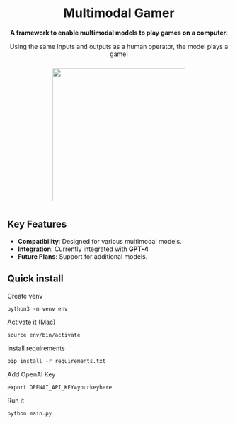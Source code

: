 <h1 align="center">Multimodal Gamer</h1>

<p align="center">
  <strong>A framework to enable multimodal models to play games on a computer.</strong>
</p>
<p align="center">
  Using the same inputs and outputs as a human operator, the model plays a game!
</p>
<div align="center">
  <img src="https://github.com/joshbickett/multimodal-gamer/assets/42594239/a569d704-7d5d-4869-b399-7103cd098fe9" width="300"  style="margin: 10px;"/>
</div>

## Key Features
- **Compatibility**: Designed for various multimodal models.
- **Integration**: Currently integrated with **GPT-4**
- **Future Plans**: Support for additional models.

## Quick install

Create venv
```
python3 -m venv env
```
Activate it (Mac)
```
source env/bin/activate
```
Install requirements
```
pip install -r requirements.txt
```
Add OpenAI Key
```
export OPENAI_API_KEY=yourkeyhere
```
Run it
```
python main.py
```
